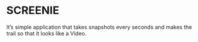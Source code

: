 # SCREENIE
It’s simple application that takes snapshots every seconds and makes the trail so that it looks like a Video.  
